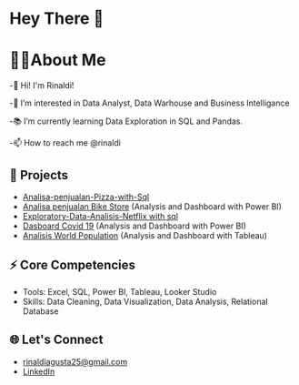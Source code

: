 # Hey There 👋

# 👩‍💻About Me

 -🚀 Hi! I'm Rinaldi!
 
 -👀 I’m interested in Data Analyst, Data Warhouse and Business Intelligance
 
 -📚 I’m currently learning Data Exploration in SQL and Pandas.
 
 -📫 How to reach me @rinaldi

## 🏢 Projects

- [Analisa-penjualan-Pizza-with-Sql](https://github.com/RinaldiAgusta/Analisa-penjualan-Pizza-with-Sql)
- [Analisa penjualan Bike Store](https://github.com/RinaldiAgusta/RinaldiAgusta-Projecs-SQL-toko-sepeda) (Analysis and Dashboard with Power BI)
- [Exploratory-Data-Analisis-Netflix with sql](https://github.com/RinaldiAgusta/-Exploratory-Data-Analisis-Netflix)
- [Dasboard Covid 19](https://github.com/RinaldiAgusta/Dashboard-covid-19) (Analysis and Dashboard with Power BI)
- [Analisis World Population](https://github.com/RinaldiAgusta/Analisis-world-population ) (Analysis and Dashboard with Tableau)

## ⚡ Core Competencies
- Tools: Excel, SQL, Power BI, Tableau, Looker Studio
- Skills: Data Cleaning, Data Visualization, Data Analysis, Relational Database

## 🌐 Let's Connect

- rinaldiagusta25@gmail.com
- [LinkedIn](https://www.linkedin.com/in/rinaldi-agusta-074620188)
